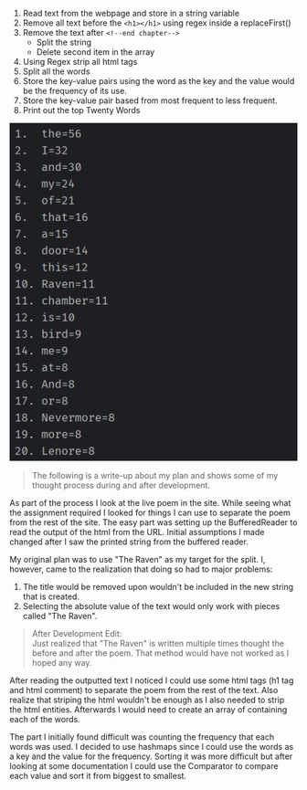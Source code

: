1. Read text from the webpage and store in a string variable
2. Remove all text before the `<h1></h1>` using regex inside a replaceFirst()
3. Remove the text after `<!--end chapter-->`
    - Split the string
    - Delete second item in the array
4. Using Regex strip all html tags
5. Split all the words
6. Store the key-value pairs using the word as the key and the value would be the frequency of its use.
7. Store the key-value pair based from most frequent to less frequent.
8. Print out the top Twenty Words

![Text Analyser Output](output.png)

>The following is a write-up about my plan and shows some of my thought process during and after development.


As part of the process I look at the live poem in the site. While seeing what the assignment required I looked for things I can use to separate the poem from the rest of the site. The easy part was setting up the BufferedReader to read the output of the html from the URL. Initial assumptions I made changed after I saw the printed string from the buffered reader.

My original plan was to use "The Raven" as my target for the split. I, however, came to the realization that doing so had to major problems:
1. The title would be removed upon wouldn't be included in the new string that is created.
2. Selecting the absolute value of the text would only work with pieces called "The Raven".

>After Development Edit: <br />
Just realized that "The Raven" is written multiple times thought the before and after the poem. That method would have not worked as I hoped any way.

After reading the outputted text I noticed I could use some html tags (h1 tag and html comment) to separate the poem 
from the rest of the text. Also realize that striping the html wouldn't be enough as I also needed to strip the html 
entities. Afterwards I would need to create an array of containing each of the words.

The part I initially found difficult was counting the frequency that each words was used. I decided to use hashmaps 
since I could use the words as a key and the value for the frequency. Sorting it was more difficult but after 
looking at some documentation I could use the Comparator to compare each value and sort it from biggest to smallest.
